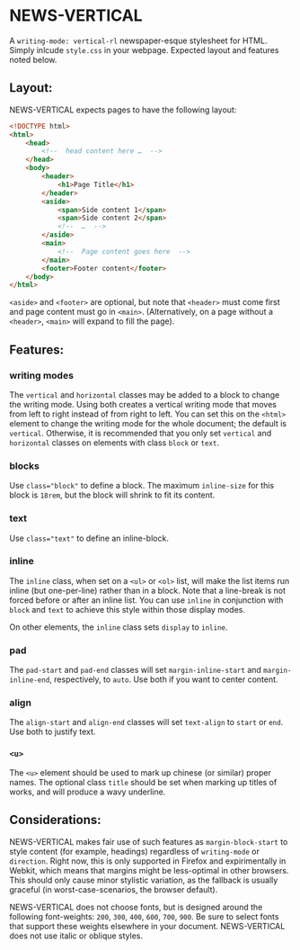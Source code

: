 #  NEWS-VERTICAL  #

A `writing-mode: vertical-rl` newspaper-esque stylesheet for HTML.
Simply inlcude `style.css` in your webpage.
Expected layout and features noted below.

##  Layout:  ##

NEWS-VERTICAL expects pages to have the following layout:

```html
<!DOCTYPE html>
<html>
    <head>
        <!--  head content here …  -->
    </head>
    <body>
        <header>
            <h1>Page Title</h1>
        </header>
        <aside>
            <span>Side content 1</span>
            <span>Side content 2</span>
            <!--  …  -->
        </aside>
        <main>
            <!--  Page content goes here  -->
        </main>
        <footer>Footer content</footer>
    </body>
</html>
```

`<aside>` and `<footer>` are optional, but note that `<header>` must come first and page content must go in `<main>`.
(Alternatively, on a page without a `<header>`, `<main>` will expand to fill the page).

##  Features:  ##

###  writing modes  ###

The `vertical` and `horizontal` classes may be added to a block to change the writing mode.
Using both creates a vertical writing mode that moves from left to right instead of from right to left.
You can set this on the `<html>` element to change the writing mode for the whole document; the default is `vertical`.
Otherwise, it is recommended that you only set `vertical` and `horizontal` classes on elements with class `block` or `text`.

###  blocks  ###

Use `class="block"` to define a block. The maximum `inline-size` for this block is `18rem`, but the block will shrink to fit its content.

###  text  ###

Use `class="text"` to define an inline-block.

###  inline  ###

The `inline` class, when set on a `<ul>` or `<ol>` list, will make the list items run inline (but one-per-line) rather than in a block.
Note that a line-break is not forced before or after an inline list.
You can use `inline` in conjunction with `block` and `text` to achieve this style within those display modes.

On other elements, the `inline` class sets `display` to `inline`.

###  pad  ###

The `pad-start` and `pad-end` classes will set `margin-inline-start` and `margin-inline-end`, respectively, to `auto`.
Use both if you want to center content.

###  align  ###

The `align-start` and `align-end` classes will set `text-align` to `start` or `end`.
Use both to justify text.

###  `<u>`  ###

The `<u>` element should be used to mark up chinese (or similar) proper names. The optional class `title` should be set when marking up titles of works, and will produce a wavy underline.

##  Considerations:  ##

NEWS-VERTICAL makes fair use of such features as `margin-block-start` to style content (for example, headings) regardless of `writing-mode` or `direction`.
Right now, this is only supported in Firefox and expirimentally in Webkit, which means that margins might be less-optimal in other browsers.
This should only cause minor stylistic variation, as the fallback is usually graceful (in worst-case-scenarios, the browser default).

NEWS-VERTICAL does not choose fonts, but is designed around the following font-weights: `200`, `300`, `400`, `600`, `700`, `900`.
Be sure to select fonts that support these weights elsewhere in your document.
NEWS-VERTICAL does not use italic or oblique styles.
